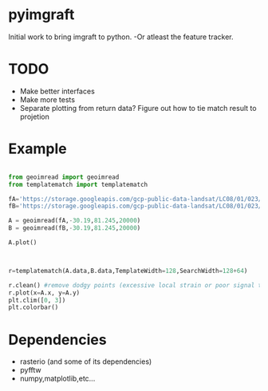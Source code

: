 pyimgraft
======

Initial work to bring imgraft to python. -Or atleast the feature tracker.


TODO
=======
* Make better interfaces
* Make more tests
* Separate plotting from return data? Figure out how to tie match result to projetion





Example
==========


```python

from geoimread import geoimread
from templatematch import templatematch

fA='https://storage.googleapis.com/gcp-public-data-landsat/LC08/01/023/001/LC08_L1TP_023001_20150708_20170407_01_T1/LC08_L1TP_023001_20150708_20170407_01_T1_B8.TIF'
fB='https://storage.googleapis.com/gcp-public-data-landsat/LC08/01/023/001/LC08_L1TP_023001_20160710_20170323_01_T1/LC08_L1TP_023001_20160710_20170323_01_T1_B8.TIF'

A = geoimread(fA,-30.19,81.245,20000)
B = geoimread(fB,-30.19,81.245,20000)

A.plot()



r=templatematch(A.data,B.data,TemplateWidth=128,SearchWidth=128+64)

r.clean() #remove dodgy points (excessive local strain or poor signal to noise)
r.plot(x=A.x, y=A.y)
plt.clim([0, 3])
plt.colorbar()

```


Dependencies
==============
* rasterio (and some of its dependencies)
* pyfftw
* numpy,matplotlib,etc... 